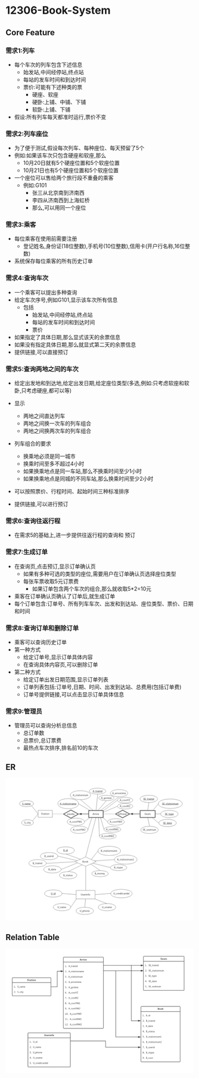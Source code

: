 # 12306-Book-System

## Core Feature

### 需求1:列车
* 每个车次的列车包含下述信息
    * 始发站,中间经停站,终点站
    * 每站的发车时间和到达时间
    * 票价:可能有下述种类的票
        * 硬座、软座
        * 硬卧:上铺、中铺、下铺
        * 软卧:上铺、下铺
* 假设:所有列车每天都准时运行,票价不变


### 需求2:列车座位
* 为了便于测试,假设每次列车、每种座位、每天预留了5个
* 例如:如果该车次只包含硬座和软座,那么
    * 10月20日就有5个硬座位置和5个软座位置
    * 10月21日也有5个硬座位置和5个软座位置
* 一个座位可以售给两个旅行段不重叠的乘客
    * 例如:G101
        * 张三从北京南到济南西
        * 李四从济南西到上海虹桥
        * 那么,可以用同一个座位


### 需求3:乘客
* 每位乘客在使用前需要注册
    * 登记姓名,身份证(18位整数),手机号(10位整数),信用卡(开户行名称,16位整数)
* 系统保存每位乘客的所有历史订单


### 需求4:查询车次
* 一个乘客可以提出多种查询
* 给定车次序号,例如G101,显示该车次所有信息
    * 包括
        * 始发站,中间经停站,终点站
        * 每站的发车时间和到达时间
        * 票价
* 如果指定了具体日期,那么显式该天的余票信息
* 如果没有指定具体日期,那么就显式第二天的余票信息
* 提供链接,可以直接预订


### 需求5:查询两地之间的车次
* 给定出发地和到达地,给定出发日期,给定座位类型(多选,例如:只考虑软座和软卧,只考虑硬座,都可以等)
* 显示
    * 两地之间直达列车
    * 两地之间换一次车的列车组合
    * 两地之间换两次车的列车组合

* 列车组合的要求
    * 换乘地必须是同一城市
    * 换乘时间至多不超过4小时
    * 如果换乘地点是同一车站,那么不换乘时间至少1小时
    * 如果换乘地点是同城的不同车站,那么换乘时间至少2小时

* 可以按照票价、行程时间、起始时间三种标准排序
* 提供链接,可以进行预订


### 需求6:查询往返行程
* 在需求5的基础上,进一步提供往返行程的查询和
    预订

### 需求7:生成订单
* 在查询页,点击预订,显示订单确认页
    * 如果有多种可选的类型的座位,需要用户在订单确认页选择座位类型
    * 每张车票收取5元订票费
        * 如果订单包含两个车次的组合,那么就收取5*2=10元
* 乘客在订单确认页确认了订单后,就生成订单
* 每个订单包含:订单号、所有列车车次、出发和到达站、座位类型、票价、日期和时间


### 需求8:查询订单和删除订单
* 乘客可以查询历史订单
* 第一种方式
    * 给定订单号,显示订单具体内容
    * 在查询具体内容页,可以删除订单
* 第二种方式
    * 给定订单出发日期范围,显示订单列表
    * 订单列表包括:订单号,日期、时间、出发到达站、总费用(包括订单费)
    * 订单号提供链接,可以点击显示订单具体信息

### 需求9:管理员
* 管理员可以查询分析总信息
    * 总订单数
    * 总票价,总订票费
    * 最热点车次排序,排名前10的车次

## ER


![6-0](/resources/er.png)

## Relation Table

![6-0](/resources/er-1.png)












